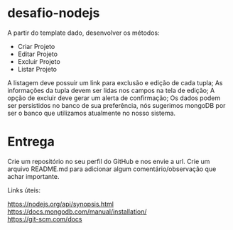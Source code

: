 # desafio-nodejs


A partir do template dado, desenvolver os métodos:

- Criar Projeto
- Editar Projeto
- Excluir Projeto
- Listar Projeto

A listagem deve possuir um link para exclusão e edição de cada tupla;
As informações da tupla devem ser lidas nos campos na tela de edição;
A opção de excluir deve gerar um alerta de confirmação;
Os dados podem ser persistidos no banco de sua preferência, nós sugerimos mongoDB por ser o banco que utilizamos atualmente no nosso sistema.

# Entrega

Crie um repositório no seu perfil do GitHub e nos envie a url.
Crie um arquivo README.md para adicionar algum comentário/observação que achar importante.

Links úteis:

https://nodejs.org/api/synopsis.html <br/>
https://docs.mongodb.com/manual/installation/ <br/>
https://git-scm.com/docs
